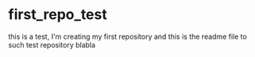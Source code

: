 # first_repo_test
this is a test, I'm creating my first repository
and this is the readme file to such test repository
blabla
